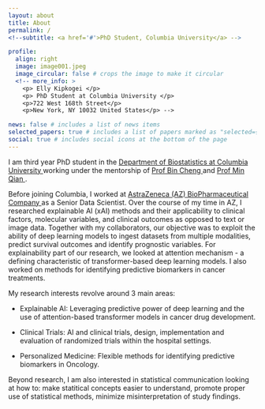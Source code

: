 ```yaml
---
layout: about
title: About
permalink: /
<!--subtitle: <a href='#'>PhD Student, Columbia University</a> -->

profile:
  align: right
  image: image001.jpeg
  image_circular: false # crops the image to make it circular
  <!-- more_info: >
    <p> Elly Kipkogei </p>
    <p> PhD Student at Columbia University </p>
    <p>722 West 168th Street</p>
    <p>New York, NY 10032 United States</p> -->

news: false # includes a list of news items
selected_papers: true # includes a list of papers marked as "selected={true}"
social: true # includes social icons at the bottom of the page
---
```


I am third year PhD student in the <a  href = 'https://www.publichealth.columbia.edu/academics/departments/biostatistics'> Department of Biostatistics at Columbia University  </a> working under the mentorship of <a href = 'https://www.columbia.edu/~bc2159/index.html' > Prof Bin Cheng </a> and  <a href = 'https://www.columbia.edu/~mq2158/' > Prof Min Qian </a>. 

Before joining Columbia, I worked at <a href='https://www.astrazeneca.com/'> AstraZeneca (AZ) BioPharmaceutical Company </a> as a Senior Data Scientist. Over the course of my time in AZ, I researched explainable AI (xAI) methods and their applicability to clinical factors, molecular variables, and clinical outcomes as opposed to text or image data. Together with my collaborators, our objective was to exploit the ability of deep learning models to ingest datasets from multiple modalities, predict survival outcomes and identify prognostic variables. For explainability part of our research, we looked at attention mechanism - a defining characteristic of transformer-based deep learning models. I also worked on methods for identifying predictive biomarkers in cancer treatments. 


<head>My research interests revolve around 3 main areas:</head>

- Explainable AI: Leveraging predictive power of deep learning and the use of attention-based transformer models in cancer drug development.
  
- Clinical Trials: AI and clinical trials, design, implementation and evaluation of randomized trials within the hospital settings.
  
- Personalized Medicine: Flexible methods for identifying predictive biomarkers in Oncology.


Beyond research, I am also interested in statistical communication looking at how to: make statitical concepts easier to understand, promote proper use of statistical methods, minimize misinterpretation of study findings.



